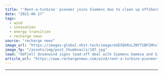 ```yaml
---
title: "'Rent-a-turbine' pioneer joins Siemens duo to clean up offshore oil with mobile floating wind"
date: "2021-06-17"
tags: 
  - wind
  - innovation
  - energy transition
  - recharge news
source: "recharge news"
image_url: "https://images-global.nhst.tech/image/eGE5QkRsL2NYT1BFZHhsTnJsQ1RKVmM4NzhraU00TDIxc3hwQ0dmOGdyRT0=/nhst/binary/b9a14b6d5132d9b2794e44d3dfb3de14"
image_fp: "/assets/img/post_thumbnails/107.jpg"
lead: "Odfjell Oceanwind signs lead-off deal with Siemens Gamesa and Siemens Energy with view to deployment of up-to-14MW machines for fossil operations decarbonisation"
article_url: "https://www.rechargenews.com/wind/rent-a-turbine-pioneer-joins-siemens-duo-to-clean-up-offshore-oil-with-mobile-floating-wind/2-1-1026973"
---
```


---
